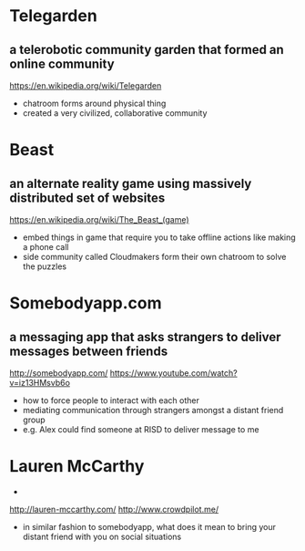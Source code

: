 # Telegarden
a telerobotic community garden that formed an online community
-
https://en.wikipedia.org/wiki/Telegarden
- chatroom forms around physical thing
- created a very civilized, collaborative community

# Beast
an alternate reality game using massively distributed set of websites
-
https://en.wikipedia.org/wiki/The_Beast_(game)
- embed things in game that require you to take offline actions like making a phone call
- side community called Cloudmakers form their own chatroom to solve the puzzles

# Somebodyapp.com
a messaging app that asks strangers to deliver messages between friends 
-
http://somebodyapp.com/
https://www.youtube.com/watch?v=iz13HMsvb6o
- how to force people to interact with each other
- mediating communication through strangers amongst a distant friend group
- e.g. Alex could find someone at RISD to deliver message to me

# Lauren McCarthy
-
http://lauren-mccarthy.com/
http://www.crowdpilot.me/
- in similar fashion to somebodyapp, what does it mean to bring your distant friend with you on social situations
